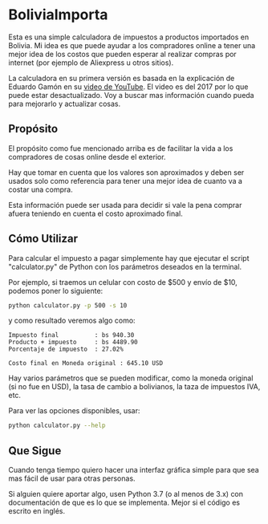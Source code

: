 # BoliviaImporta

Esta es una simple calculadora de impuestos a productos importados en Bolivia. Mi idea es que puede ayudar a los compradores online a tener una mejor idea de los costos que pueden esperar al realizar compras por internet (por ejemplo de Aliexpress u otros sitios).

La calculadora en su primera versión es basada en la explicación de Eduardo Gamón en su [video de YouTube](https://www.youtube.com/watch?v=9Scw_Unk92w). El video es del 2017 por lo que puede estar desactualizado. Voy a buscar mas información cuando pueda para mejorarlo y actualizar cosas.

## Propósito
El propósito como fue mencionado arriba es de facilitar la vida a los compradores de cosas online desde el exterior.

Hay que tomar en cuenta que los valores son aproximados y deben ser usados solo como referencia para tener una mejor idea de cuanto va a costar una compra.

Esta información puede ser usada para decidir si vale la pena comprar afuera teniendo en cuenta el costo aproximado final.

## Cómo Utilizar
Para calcular el impuesto a pagar simplemente hay que ejecutar el script "calculator.py" de Python con los parámetros deseados en la terminal.

Por ejemplo, si traemos un celular con costo de $500 y envío de $10, podemos poner lo siguiente:

```sh
python calculator.py -p 500 -s 10
```

y como resultado veremos algo como:

```
Impuesto final          : bs 940.30
Producto + impuesto     : bs 4489.90
Porcentaje de impuesto  : 27.02%

Costo final en Moneda original : 645.10 USD
```
Hay varios parámetros que se pueden modificar, como la moneda original (si no fue en USD), la tasa de cambio a bolivianos, la taza de impuestos IVA, etc.

Para ver las opciones disponibles, usar:

```sh
python calculator.py --help
```

## Que Sigue

Cuando tenga tiempo quiero hacer una interfaz gráfica simple para que sea mas fácil de usar para otras personas.

Si alguien quiere aportar algo, usen Python 3.7 (o al menos de 3.x) con documentación de que es lo que se implementa. Mejor si el código es escrito en inglés.
